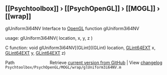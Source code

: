 ## [[Psychtoolbox]] &#8250; [[PsychOpenGL]] &#8250; [[MOGL]] &#8250; [[wrap]]

glUniform3i64NV  Interface to [OpenGL](OpenGL) function glUniform3i64NV  
  
usage:  glUniform3i64NV( location, x, y, z )  
  
C function:  void glUniform3i64NV[(GLint]((GLint) location, [GLint64EXT](GLint64EXT) x, [GLint64EXT](GLint64EXT) y, [GLint64EXT](GLint64EXT) z)  




<div class="code_header" style="text-align:right;">
  <span style="float:left;">Path&nbsp;&nbsp;</span> <span class="counter">Retrieve <a href=
  "https://raw.github.com/Psychtoolbox-3/Psychtoolbox-3/beta/Psychtoolbox/PsychOpenGL/MOGL/wrap/glUniform3i64NV.m">current version from GitHub</a> | View <a href=
  "https://github.com/Psychtoolbox-3/Psychtoolbox-3/commits/beta/Psychtoolbox/PsychOpenGL/MOGL/wrap/glUniform3i64NV.m">changelog</a></span>
</div>
<div class="code">
  <code>Psychtoolbox/PsychOpenGL/MOGL/wrap/glUniform3i64NV.m</code>
</div>

